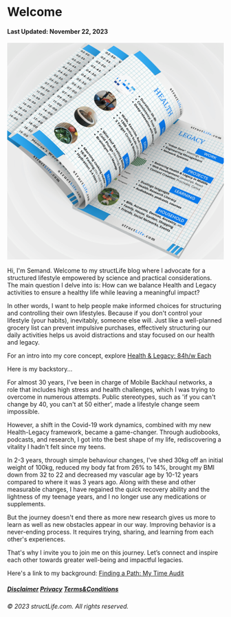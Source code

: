# Welcome

#### Last Updated: November 22, 2023

![A 3D perspective image from structLife.com, showing a detailed structured schedule for balancing 'Health' with 'Legacy' activities. The 'Health' column includes items like exercise and nutrition, with images depicting healthy food and a workout, while the 'Legacy' section includes work and learning, with related professional and educational activities.](../images/products/about-2023-11-22-welcome-to-structlife-health-and-legacy-balance.png)

Hi, I'm Semand. Welcome to my structLife blog where I advocate for a structured lifestyle empowered by science and practical considerations. The main question I delve into is: How can we balance Health and Legacy activities to ensure a healthy life while leaving a meaningful impact?

In other words, I want to help people make informed choices for structuring and controlling their own lifestyles. Because if you don't control your lifestyle (your habits), inevitably, someone else will. Just like a well-planned grocery list can prevent impulsive purchases, effectively structuring our daily activities helps us avoid distractions and stay focused on our health and legacy.

For an intro into my core concept, explore [Health & Legacy: 84h/w Each](/about-2023-11-22-health-and-legacy-84-hours-per-week-each)

Here is my backstory...

For almost 30 years, I've been in charge of Mobile Backhaul networks, a role that includes high stress and health challenges, which I was trying to overcome in numerous attempts. Public stereotypes, such as 'if you can't change by 40, you can't at 50 either', made a lifestyle change seem impossible.

However, a shift in the Covid-19 work dynamics, combined with my new Health-Legacy framework, became a game-changer. Through audiobooks, podcasts, and research, I got into the best shape of my life, rediscovering a vitality I hadn't felt since my teens.

In 2-3 years, through simple behaviour changes, I've shed 30kg off an initial weight of 100kg, reduced my body fat from 26% to 14%, brought my BMI down from 32 to 22 and decreased my vascular age by 10-12 years compared to where it was 3 years ago. Along with these and other measurable changes, I have regained the quick recovery ability and the lightness of my teenage years, and I no longer use any medications or supplements. 

But the journey doesn't end there as more new research gives us more to learn as well as new obstacles appear in our way. Improving behavior is a never-ending process. It requires trying, sharing, and learning from each other's experiences. 

That's why I invite you to join me on this journey. Let’s connect and inspire each other towards greater well-being and impactful legacies.


Here's a link to my background: [Finding a Path: My Time Audit](/about-2023-11-22-finding-a-path-my-time-audit)


##### [Disclaimer](/about-disclaimer)  [Privacy](/about-privacy-policy)  [Terms&Conditions](/about-terms-conditions)

###### © 2023 structLife.com. All rights reserved.
